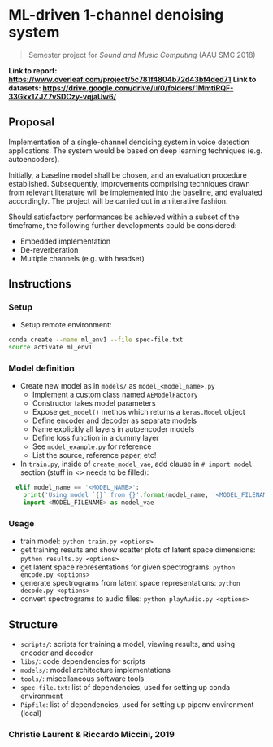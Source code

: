# ML-driven 1-channel denoising system
> Semester project for *Sound and Music Computing* (AAU SMC 2018)

**Link to report: https://www.overleaf.com/project/5c781f4804b72d43bf4ded71**
**Link to datasets: https://drive.google.com/drive/u/0/folders/1MmtiRQF-33Gkx1ZJZ7vSDCzy-vqjaUw6/**


## Proposal
Implementation of a single-channel denoising system in voice detection applications.
The system would be based on deep learning techniques (e.g. autoencoders).

Initially, a baseline model shall be chosen, and an evaluation procedure established.
Subsequently, improvements comprising techniques drawn from relevant literature will be implemented into the baseline, and evaluated accordingly.
The project will be carried out in an iterative fashion.

Should satisfactory performances be achieved within a subset of the timeframe, the following further developments could be considered:
- Embedded implementation
- De-reverberation
- Multiple channels (e.g. with headset)


## Instructions
### Setup
- Setup remote environment:
```sh
conda create --name ml_env1 --file spec-file.txt
source activate ml_env1
```
### Model definition
- Create new model as in `models/` as `model_<model_name>.py`
  - Implement a custom class named `AEModelFactory`
  - Constructor takes model parameters
  - Expose `get_model()` methos which returns a `keras.Model` object
  - Define encoder and decoder as separate models
  - Name explicitly all layers in autoencoder models
  - Define loss function in a dummy layer
  - See `model_example.py` for reference
  - List the source, reference paper, etc!
- In `train.py`, inside of `create_model_vae`, add clause in `# import model` section (stuff in <> needs to be filled):
```py
  elif model_name == '<MODEL_NAME>':
    print('Using model `{}` from {}'.format(model_name, '<MODEL_FILENAME>'))
    import <MODEL_FILENAME> as model_vae
```
### Usage
- train model: `python train.py <options>`
- get training results and show scatter plots of latent space dimensions: `python results.py <options>`
- get latent space representations for given spectrograms: `python encode.py <options>`
- generate spectrograms from latent space representations: `python decode.py <options>`
- convert spectrograms to audio files: `python playAudio.py <options>`


## Structure
- `scripts/`: scripts for training a model, viewing results, and using encoder and decoder
- `libs/`: code dependencies for scripts
- `models/`: model architecture implementations
- `tools/`: miscellaneous software tools
- `spec-file.txt`: list of dependencies, used for setting up conda environment
- `Pipfile`: list of dependencies, used for setting up pipenv environment (local)


### Christie Laurent & Riccardo Miccini, 2019

